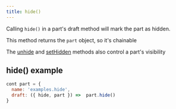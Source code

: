 ```yaml
---
title: hide()
---
```


Calling `hide()` in a part's draft method will mark the part as hidden.

<Tip>This method returns the `part` object, so it's chainable</Tip>

<Related>

The [unhide](/reference/api/part/draft/unhide) and
[setHidden](/reference/api/part/draft/sethidden) methods also control a
part's visibility

</Related>

## hide() example

```js
cont part = {
  name: 'examples.hide',
  draft: ({ hide, part }) =>  part.hide()
}
```
